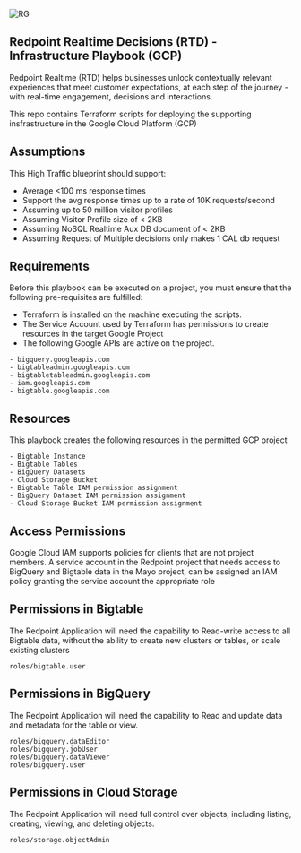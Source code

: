 ![RG](https://user-images.githubusercontent.com/42842390/158004336-60f07c05-7e5d-420e-87a6-22c5ac206fb6.jpg)
## Redpoint Realtime Decisions (RTD) - Infrastructure Playbook (GCP)
Redpoint Realtime (RTD) helps businesses unlock contextually relevant experiences that meet customer expectations, at each step of the journey - with real-time engagement, decisions and interactions.

This repo contains Terraform scripts for deploying the supporting insfrastructure in the Google Cloud Platform (GCP)

## Assumptions
This High Traffic blueprint should support:

 - Average <100 ms response times
 - Support the avg response times up to a rate of 10K requests/second
 - Assuming up to 50 million visitor profiles
 - Assuming Visitor Profile size of < 2KB
 - Assuming NoSQL Realtime Aux DB document of < 2KB
 - Assuming Request of Multiple decisions only makes 1 CAL db request
 
## Requirements
Before this playbook can be executed on a project, you must ensure that the following pre-requisites are fulfilled:

- Terraform is installed on the machine executing the scripts.
- The Service Account used by Terraform has permissions to create resources in the target Google Project
- The following Google APIs are active on the project.
```
- bigquery.googleapis.com
- bigtableadmin.googleapis.com
- bigtabletableadmin.googleapis.com
- iam.googleapis.com
- bigtable.googleapis.com
```
## Resources
This playbook creates the following resources in the permitted GCP project
```
- Bigtable Instance
- Bigtable Tables
- BigQuery Datasets
- Cloud Storage Bucket
- Bigtable Table IAM permission assignment
- BigQuery Dataset IAM permission assignment
- Cloud Storage Bucket IAM permission assignment
```
## Access Permissions
Google Cloud IAM supports policies for clients that are not project members. A service account in the Redpoint project that needs access to BigQuery and Bigtable data in the Mayo project, can be assigned an IAM policy granting the service account the appropriate role

## Permissions in Bigtable
The Redpoint Application will need the capability to Read-write access to all Bigtable data, without the ability to create new clusters or tables, or scale existing clusters
```
roles/bigtable.user
```
## Permissions in BigQuery
The Redpoint Application will need the capability to Read and update data and metadata for the table or view.
```
roles/bigquery.dataEditor
roles/bigquery.jobUser
roles/bigquery.dataViewer
roles/bigquery.user
```
## Permissions in Cloud Storage
The Redpoint Application will need full control over objects, including listing, creating, viewing, and deleting objects.
```
roles/storage.objectAdmin
```
